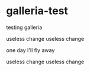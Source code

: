 # galleria-test

testing galleria

useless change
useless change

one day I'll fly away


useless change
useless change
